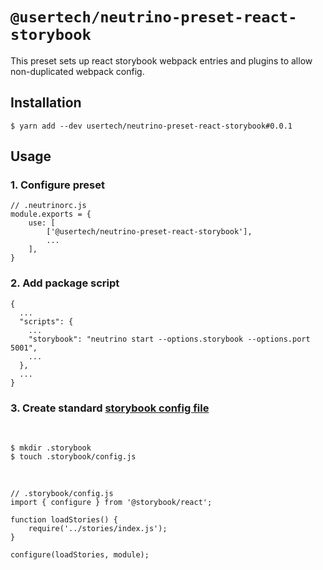 # `@usertech/neutrino-preset-react-storybook`

This preset sets up react storybook webpack entries and plugins to allow non-duplicated webpack config.


## Installation

    $ yarn add --dev usertech/neutrino-preset-react-storybook#0.0.1


## Usage

### 1. Configure preset

    // .neutrinorc.js
    module.exports = {
        use: [
            ['@usertech/neutrino-preset-react-storybook'],
            ...
        ],
    }

### 2. Add package script


    {
      ...
      "scripts": {
        ...
        "storybook": "neutrino start --options.storybook --options.port 5001",
        ...
      },
      ...
    }


### 3. Create standard [storybook config file](https://github.com/storybooks/storybook/blob/v3.4.11/docs/src/pages/basics/guide-react/index.md#create-the-config-file)

&nbsp;

    $ mkdir .storybook
    $ touch .storybook/config.js

&nbsp;

    // .storybook/config.js
    import { configure } from '@storybook/react';

    function loadStories() {
    	require('../stories/index.js');
    }

    configure(loadStories, module);

